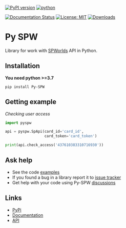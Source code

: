 [![PyPI version](https://badge.fury.io/py/Py-SPW.svg)](https://pypi.org/project/Py-SPW/)
[![python](https://img.shields.io/badge/python-3.7%20%7C%203.8%20%7C%203.9%20%7C%203.10%20%7C%203.11-blue)](https://pypi.org/project/Py-SPW/)

[![Documentation Status](https://readthedocs.org/projects/py-spw/badge/?version=latest)](https://pypi.org/project/Py-SPW/)
[![License: MIT](https://img.shields.io/badge/License-MIT-yellow.svg)](https://github.com/teleportx/Py-SPW/blob/main/LICENSE)
[![Downloads](https://img.shields.io/pypi/dm/Py-SPW)](https://pypi.org/project/Py-SPW/)

# Py SPW
Library for work with [SPWorlds](https://spworlds.ru) API in Python.

## Installation
**You need python >=3.7**

```shell
pip install Py-SPW
```

## Getting example
*Checking user access*
```python
import pyspw

api = pyspw.SpApi(card_id='card_id',
                  card_token='card_token')

print(api.check_access('437610383310716930'))
```

## Ask help

* See the code [examples](https://github.com/teleportx/Py-SPW/tree/main/examples)
* If you found a bug in a library report it to [issue tracker](https://github.com/teleportx/Py-SPW/issues)
* Get help with your code using Py-SPW [discussions](https://github.com/teleportx/Py-SPW/discussions)


## Links
- [PyPi](https://pypi.org/project/Py-SPW)
- [Documentation](https://pyspw.xstl.ru/en/latest/)
- [API](https://github.com/sp-worlds/api-docs)
